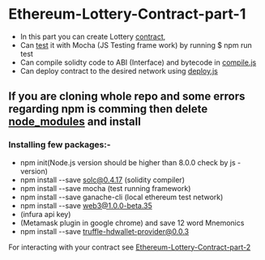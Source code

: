 # Ethereum-Lottery-Contract-part-1
+ In this part you can create Lottery [contract](/contracts/Lottery.sol),
+ Can [test](/test) it with Mocha (JS Testing frame work) by running $ npm run test
+ Can compile solidty code to ABI (Interface) and bytecode in [compile.js](/compile.js)
+ Can deploy contract to the desired network using [deploy.js](/deploy.js)

## If you are cloning whole repo and some errors regarding npm is comming then delete [node_modules](/node_modules) and install 
### Installing few packages:-
+ npm init(Node.js version should be higher than 8.0.0 check by js -version)
+ npm install --save solc@0.4.17 (solidity compiler)
+ npm install --save mocha (test running framework)
+ npm install --save ganache-cli (local ethereum test network)
+ npm install --save web3@1.0.0-beta.35
+ (infura api key)
+ (Metamask plugin in google chrome) and save 12 word Mnemonics
+ npm install --save truffle-hdwallet-provider@0.0.3

 For interacting with your contract see [Ethereum-Lottery-Contract-part-2](https://github.com/thisismanishkumar/Ethereum-Lottery-Contract-part-2)
